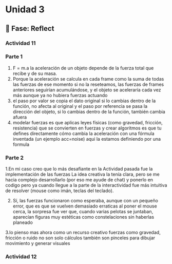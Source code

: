 # Unidad 3


## 🤔 Fase: Reflect

### Actividad 11

### Parte 1

1. F = m.a  la aceleración de un objeto depende de la fuerza total que recibe y de su masa.
2. Porque la aceleración se calcula en cada frame como la suma de todas las fuerzas de ese momento si no la reseteamos, las fuerzas de frames anteriores seguirían acumulándose, y el objeto se aceleraría cada vez más aunque ya no hubiera fuerzas actuando
3. el paso por valor se copia el dato original si lo cambias dentro de la función, no afecta al original y el paso por referencia se pasa la dirección del objeto, si lo cambias dentro de la función, también cambia afuera
4. modelar fuerzas es que aplicas leyes físicas (como gravedad, fricción, resistencia) que se convierten en fuerzas y crear algoritmos es que tu defines directamente cómo cambia la aceleración con una fórmula inventada (un ejemplo acc=noise) aqui la estamos definiendo por una formula 


### Parte 2

1.En mi caso creo que lo más desafiante en la Actividad pasada fue la implementación de las fuerzas La idea creativa la tenía clara, pero se me hacia complejo desarrollarlo (por eso me ayude de chat) y ponerlo en codigo pero ya cuando llegue a la parte de la interactividad fue más intuitiva de resolver (mouse como imán, teclas del teclado).

2. Sí, las fuerzas funcionaron como esperaba, aunque con un pequeño error, que es que se vuelven demasiado erraticas al poner el mouse cerca, la sorpresa fue ver que, cuando varias pelotas se juntaban, aparecían figuras muy estéticas como constelaciones sin haberlas planeado

3.lo pienso mas ahora como un recurso creativo fuerzas como gravedad, fricción o ruido no son solo cálculos también son pinceles para dibujar movimiento y generar visuales

### Actividad 12

